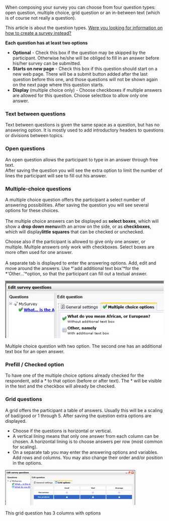 When composing your survey you can choose from four question types: open
question, multiple choice, grid question or an in-between text (which is
of course not really a question).

This article is about the question types. [Were you looking for
information on how to create a survey
instead?](./create-new-survey.en.md)

**Each question has at least two options**

-   **Optional** - Check this box if the question may be skipped by the
    participant. Otherwise he/she will be obliged to fill in an answer
    before his/her survey can be submitted.
-   **Starts on new page** - Check this box if this question should
    start on a new web page. There will be a submit button added after
    the last question before this one, and those questions will not be
    shown again on the next page where this question starts.
-   **Display** (multiple choice only) - Choose checkboxes if multiple
    answers are allowed for this question. Choose selectbox to allow
    only one answer.

### Text between questions

Text between questions is given the same space as a question, but has no
answering option. It is mostly used to add introductory headers to
questions or divisions between topics.

### Open questions

An open question allows the participant to type in an answer through
free text.\
 After saving the question you will see the extra option to limit the
number of lines the participant will see to fill out his answer.

### Multiple-choice questions

A multiple choice question offers the participant a select number of
answering possibilities. After saving the question you will see several
options for these choices.\
\
 The multiple choice answers can be displayed as **select boxes**, which
will show a **drop down menu**with an arrow on the side, or as
**checkboxes**, which will display**little squares** that can be checked
or unchecked.

Choose also if the participant is allowed to give only one answer, or
multiple. Multiple answers only work with checkboxes. Select boxes are
more often used for one answer.\
\
 A separate tab is displayed to enter the answering options. Add, edit
and move around the answers. Use *'add additional text box'*for the
*'Other...'*option, so that the participant can fill out a textual
answer.

![Multiple choice question](images/multipleoptions.png)

Multiple choice question with two option. The second one has an
additional text box for an open answer.

### Prefill / Checked option

To have one of the multiple choice options already checked for the
respondent, add a \* to that option (before or after text). The \* will
be visible in the text and the checkbox will already be checked.

### Grid questions

A grid offers the participant a table of answers. Usually this will be a
scaling of bad/good or 1 through 5. After saving the question extra
options are displayed.

-   Choose if the questions is horizontal or vertical.
-   A vertical lining means that only one answer from each column can be
    chosen. A horizontal lining is to choose answers per row (most
    common for scaling).
-   On a separate tab you may enter the answering options and variables.
    Add rows and columns. You may also change their order and/or
    position in the options.

![Creating a grid question](images/gridquestion.png)

This grid question has 3 columns with options
